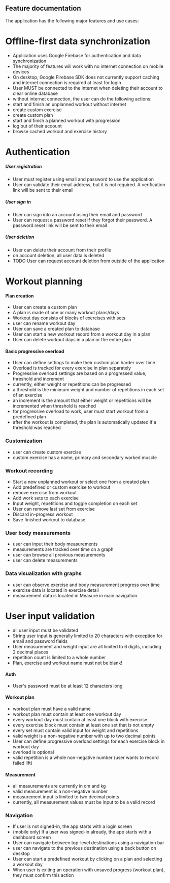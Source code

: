 ## Feature documentation
The application has the following major features and use cases:

# Offline-first data synchronization
- Application uses Google Firebase for authentication and data synchronization
- The majority of features will work with no internet connection on mobile devices
- On desktop, Google Firebase SDK does not currently support caching and internet connection is required at least for login
- User MUST be connected to the internet when deleting their account to clear online database
- without internet connection, the user can do the following actions:
- start and finish an unplanned workout without internet
- create custom exercise
- create custom plan
- start and finish a planned workout with progression
- log out of their account
- browse cached workout and exercise history

# Authentication

##### User registration
- User must register using email and password to use the application
- User can validate their email address, but it is not required. A verification link will be sent to their email

##### User sign in
- User can sign into an account using their email and password
- User can request a password reset if they forgot their password. A password reset link will be sent to their email

##### User deletion
- User can delete their account from their profile
- on account deletion, all user data is deleted
- TODO User can request account deletion from outside of the application


# Workout planning

#### Plan creation
- User can create a custom plan
- A plan is made of one or many workout plans/days
- Workout day consists of blocks of exercises with sets
- user can rename workout day
- User can save a created plan to database
- User can start a new workout record from a workout day in a plan
- User can delete workout days in a plan or the entire plan

#### Basic progressive overload
- User can define settings to make their custom plan harder over time
- Overload is tracked for every exercise in plan separately
- Progressive overload settings are based on a progressed value, threshold and increment
- currently, either weight or repetitions can be progressed
- a threshold is the minimum weight and number of repetitions in each set of an exercise
- an increment is the amount that either weight or repetitions will be incremented when threshold is reached
- for progressive overload to work, user must start workout from a predefined plan
- after the workout is completed, the plan is automatically updated if a threshold was reached


### Customization
- user can create custom exercise
- custom exercise has a name, primary and secondary worked muscle

### Workout recording
- Start a new unplanned workout or select one from a created plan
- Add predefined or custom exercise to workout
- remove exercise from workout
- Add work sets to each exercise
- Input weight, repetitions and toggle completion on each set
- User can remove last set from exercise
- Discard in-progress workout
- Save finished workout to database

### User body measurements
- user can input their body measurements
- measurements are tracked over time on a graph
- user can browse all previous measurements 
- user can delete measurements

### Data visualization with graphs
- user can observe exercise and body measurement progress over time
- exercise data is located in exercise detail
- measurement data is located in Measure in main navigation

# User input validation
- all user input must be validated
- String user input is generally limited to 20 characters with exception for email and password fields
- User measurement and weight input are all limited to 6 digits, including 2 decimal places
- repetition count is limited to a whole number
- Plan, exercise and workout name must not be blank! 

#### Auth
- User's password must be at least 12 characters long

#### Workout plan
- workout plan must have a valid name
- workout plan must contain at least one workout day
- every workout day must contain at least one block with exercise
- every exercise block must contain at least one set that is not empty
- every set must contain valid input for weight and repetitions
- valid weight is a non-negative number with up to two decimal points
- User can define progressive overload settings for each exercise block in workout day
- overload is optional
- valid repetition is a whole non-negative number (user wants to record failed lift)

#### Measurement
- all measurements are currently in cm and kg
- valid measurement is a non-negative number
- measurement input is limited to two decimal points
- currently, all measurement values must be input to be a valid record

### Navigation
- If user is not signed-in, the app starts with a login screen
- (mobile only) If a user was signed-in already, the app starts with a dashboard screen
- User can navigate between top-level destinations using a navigation bar
- user can navigate to the previous destination using a back button on desktop
- User can start a predefined workout by clicking on a plan and selecting a workout day
- When user is exiting an operation with unsaved progress (workout plan), they must confirm this action
